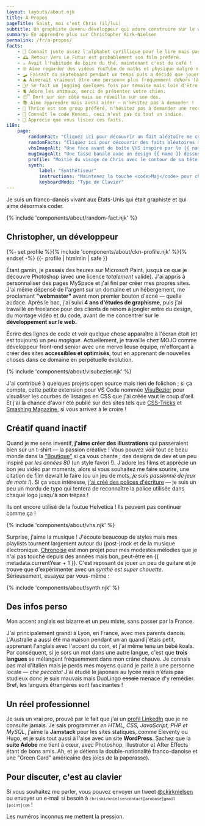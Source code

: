 ```yaml
---
layout: layouts/about.njk
title: À Propos
pageTitle: Salut, moi c'est Chris (il/lui)
subtitle: Un graphiste devenu développeur qui adore construire sur le web.
summary: En apprendre plus sur Christopher Kirk-Nielsen
permalink: /fr/a-propos/
facts:
    - 👀 Connaît juste assez l'alphabet cyrillique pour le lire mais pas comprendre.
    - 🕰 Retour Vers Le Futur est probablement son film préféré.
    - ☕️ Avait l'habitude de boire du thé, maintenant c'est du café !
    - 🤓 Aime regarder des vidéos YouTube de maths et physique malgré ne pas tout comprendre.
    - 🛹 Faisait du skateboard pendant un temps puis a décidé que jouer à Tony Hawk était plus sûr.
    - ⛰ Aimerait vraiment être une personne plus fréquemment dehors (à l'aide).
    - 🏃‍♂️ Se fait un jogging quelques fois par semaine mais loin d'être prêt pour un marathon.
    - 🐈 Adore les animaux, merci de présenter votre chien.
    - 😴 Dort sur son côté mais se réveille sur son dos.
    - 📚 Aime apprendre mais aussi aider — n'hésitez pas à demander !
    - 🎸 Thrice est son group préféré, n'hésitez pas à demander une recommandation !
    - 👾 Connaît le code Konami, ceci n'est pas du tout un indice.
    - 💜 Apprécie que vous lisiez ces faits.
i18n:
    page:
        randomFact: "Cliquez ici pour découvrir un fait aléatoire me concernant"
        randomFacts: "Cliquez ici pour découvrir des faits aléatoires me concernant"
        vhsImageAlt: "Une face avant de boîte VHS inspiré par le {{ name }}"
        mugImageAlt: "Une tasse banale avec un design {{ name }} dessus"
        profile: "Moitié du visage de Chris avec le contour de sa tête, son nez, ses lunettes, sourcils et barbe dessinés"
        synth:
            label: "Synthétiseur"
            instructions: "Maintenez la touche <code>Maj</code> pour changer d'octave"
            keyboardMode: "Type de Clavier"
---
```


<p class="u-fontWeight-bold">Je suis un <span class="about-country" data-flag="🇫🇷" data-icon="🥖">franco</span>-<span class="about-country" data-flag="🇩🇰" data-icon="🧜‍♀️">danois</span> vivant aux <span class="about-country" data-flag="🇺🇸" data-icon="🏈">États-Unis</span> qui était graphiste et qui aime désormais coder.</p>

{% include 'components/about/random-fact.njk' %}

## Christopher, un développeur

<div class="about-first">
{%- set profile %}{% include 'components/about/ckn-profile.njk' %}{% endset -%}
{{- profile | htmlmin | safe }}

Étant gamin, je passais des heures sur Microsoft Paint, jusquà ce que je découvre Photoshop (avec une licence *totalement* valide). J'ai appris à personnaliser des pages MySpace et j'ai fini par créer mes propres sites. J'ai même dépensé de l'argent sur un domaine et un hébergement, me proclamant **"webmaster"** avant mon premier bouton d'acné — quelle audace. Après le bac, j'ai suivi **4 ans d'études de graphisme**, puis j'ai travaillé en freelance pour des clients de renom à jongler entre du design, du montage vidéo et du code, avant de me concentrer sur le **développement sur le web.**

</div>

Écrire des lignes de code et voir quelque chose apparaître à l'écran était (et est toujours) un peu <em class="about-emoji" data-emoji="✨">magique</em>. Actuellement, je travaille chez MOJO comme développeur front-end senior avec une merveilleuse équipe, m'efforçant à créer des sites **accessibles et optimisés**, tout en apprenant de nouvelles choses dans ce domaine en perpétuelle évolution.

{% include 'components/about/visubezier.njk' %}

<p data-about="opensource">
J'ai contribué à quelques projets open source mais rien de folichon ; si ça compte, cette petite extension pour VS Code nommée <a href="https://marketplace.visualstudio.com/items?itemName=chriskirknielsen.visubezier">VisuBezier</a> pour visualiser les courbes de lissages en CSS que j'ai créée vaut le coup d'œil. Et j'ai la chance d'avoir été publié sur des sites tels que <a href="https://css-tricks.com/author/chriskirknielsen/">CSS-Tricks</a> et <a href="https://www.smashingmagazine.com/author/chriskirknielsen/">Smashing Magazine</a>, si vous arrivez à le croire&nbsp;!</p>
</p>

## Créatif quand inactif

<p data-about="creative">
Quand je me sens inventif, <strong>j'aime créer des illustrations</strong> qui passeraient bien sur un t-shirt — la passion créative&nbsp;! Vous pouvez voir tout ce beau monde dans la <a href="/designs/">"Boutique"</a> si ça vous chante ; des designs de dev et un peu inspiré par <em class="about-emoji" data-emoji="🌴">les années 80</em> (un style favori&nbsp;!). J'adore les films et apprécie un bon jeu vidéo par moments, alors si vous souhaitez me faire sourire, une citation de film devrait le faire (ou un jeu de mots, <em>je suis passionné de jeux de mots&nbsp;!</em>). Si ça vous intéresse, <a href="/fonts/">j'ai créé des polices d'écriture</a> — je suis un peu un mordu de typo qui tentera de reconnaître la police utilisée dans chaque logo jusqu'à son trépas&nbsp;!
</p>

<p class="about-quotebox">Ils ont encore utilisé de la foutue Helvetica&nbsp;! Ils peuvent pas continuer comme ça&nbsp;!</p>

{% include 'components/about/vhs.njk' %}

Surprise, j'aime la musique&nbsp;! J'écoute beaucoup de styles mais mes playlists tournent largement autour du (post-)rock et de la musique électronique. [Chronoise](https://chronoise.com) est mon projet pour mes modestes mélodies que je n'ai pas touché depuis des années mais bon, peut-être en {{ metadata.currentYear + 1 }}. C'est reposant de jouer un peu de guitare et je trouve que d'expérimenter avec un *synthé est super chouette*. <span class="nojs-hidden">Sérieusement, essayez par vous-même&nbsp;:</span>

{% include 'components/about/synth.njk' %}

## Des infos perso

<p class="about-quotebox" data-about="personal">Mon accent anglais est bizarre et un peu mixte, sans passer par la France.</p>

<p>
J'ai principalement grandi à Lyon, en France, avec mes parents danois. L'Australie a aussi été ma maison pendant un an quand j'étais petit, apprenant l'anglais avec l'accent du coin, et j'ai même tenu un bébé koala. Par conséquent, si je sors un mot dans une autre langue, c'est que <strong>trois langues</strong> se mélangent fréquemment dans mon crâne chauve. Je connais pas mal d'italien mais je perds mes moyens quand je parle à une personne locale — <em lang="it" class="about-emoji" data-emoji="🤌">che peccato!</em> J'ai étudié le japonais au lycée mais n'étais pas studieux donc je suis mauvais mais DuoLingo <del>essaie</del> menace d'y remédier. Bref, les langues étrangères sont fascinantes&nbsp;!
</p>

## Un réel professionnel

Je suis un vrai pro, prouvé par le fait que j'ai un [profil LinkedIn](https://www.linkedin.com/in/chriskirknielsen/) que je ne consulte jamais. Je sais programmer *en HTML, CSS, JavaScript, PHP et MySQL*, j'aime la **Jamstack** pour les sites statiques, comme Eleventy ou Hugo, et je suis tout aussi à l'aise avec un site **WordPress**. Sachez que la **suite Adobe** me tient à cœur, avec Photoshop, Illustrator et After Effects étant de bons amis. Ah, et je détiens la double-nationalité franco-danoise et une "Green Card" américaine (les joies de la paperasse).

## Pour discuter, c'est au clavier

<p data-about="contact">
Si vous souhaitez me parler, vous pouvez envoyer un tweet <a href="https://twitter.com/ckirknielsen">@ckirknielsen</a> ou envoyer un e-mail si besoin à <code><code>chriskirknielsen<wbr><span class="visually-hidden" aria-hidden="true" style="user-select:none;">contact</span>[arobase]gmail<wbr>[point]com</code></code> !
</p>

<p class="about-quotebox">Les numéros inconnus me mettent la pression.</p>